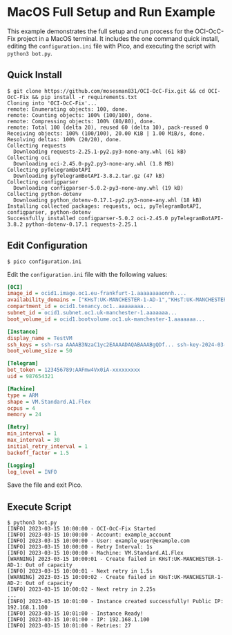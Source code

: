 # MacOS Full Setup and Run Example

This example demonstrates the full setup and run process for the OCI-OcC-Fix project in a MacOS terminal. It includes the one command quick install, editing the `configuration.ini` file with Pico, and executing the script with `python3 bot.py`.

## Quick Install

```shell
$ git clone https://github.com/mosesman831/OCI-OcC-Fix.git && cd OCI-OcC-Fix && pip install -r requirements.txt
Cloning into 'OCI-OcC-Fix'...
remote: Enumerating objects: 100, done.
remote: Counting objects: 100% (100/100), done.
remote: Compressing objects: 100% (80/80), done.
remote: Total 100 (delta 20), reused 60 (delta 10), pack-reused 0
Receiving objects: 100% (100/100), 20.00 KiB | 1.00 MiB/s, done.
Resolving deltas: 100% (20/20), done.
Collecting requests
  Downloading requests-2.25.1-py2.py3-none-any.whl (61 kB)
Collecting oci
  Downloading oci-2.45.0-py2.py3-none-any.whl (1.8 MB)
Collecting pyTelegramBotAPI
  Downloading pyTelegramBotAPI-3.8.2.tar.gz (47 kB)
Collecting configparser
  Downloading configparser-5.0.2-py3-none-any.whl (19 kB)
Collecting python-dotenv
  Downloading python_dotenv-0.17.1-py2.py3-none-any.whl (18 kB)
Installing collected packages: requests, oci, pyTelegramBotAPI, configparser, python-dotenv
Successfully installed configparser-5.0.2 oci-2.45.0 pyTelegramBotAPI-3.8.2 python-dotenv-0.17.1 requests-2.25.1
```

## Edit Configuration

```shell
$ pico configuration.ini
```

Edit the `configuration.ini` file with the following values:

```ini
[OCI]
image_id = ocid1.image.oc1.eu-frankfurt-1.aaaaaaaaonnh....
availability_domains = ["KHsT:UK-MANCHESTER-1-AD-1","KHsT:UK-MANCHESTER-1-AD-2"]
compartment_id = ocid1.tenancy.oc1..aaaaaaaa...
subnet_id = ocid1.subnet.oc1.uk-manchester-1.aaaaaaa...
boot_volume_id = ocid1.bootvolume.oc1.uk-manchester-1.aaaaaaa...

[Instance]
display_name = TestVM
ssh_keys = ssh-rsa AAAAB3NzaC1yc2EAAAADAQABAAABgQDf... ssh-key-2024-03-15
boot_volume_size = 50

[Telegram]
bot_token = 123456789:AAFmw4Vx0iA-xxxxxxxxx
uid = 987654321

[Machine]
type = ARM
shape = VM.Standard.A1.Flex
ocpus = 4
memory = 24

[Retry]
min_interval = 1
max_interval = 30
initial_retry_interval = 1
backoff_factor = 1.5

[Logging]
log_level = INFO
```

Save the file and exit Pico.

## Execute Script

```shell
$ python3 bot.py
[INFO] 2023-03-15 10:00:00 - OCI-OcC-Fix Started
[INFO] 2023-03-15 10:00:00 - Account: example_account
[INFO] 2023-03-15 10:00:00 - User: example_user@example.com
[INFO] 2023-03-15 10:00:00 - Retry Interval: 1s
[INFO] 2023-03-15 10:00:00 - Machine: VM.Standard.A1.Flex
[WARNING] 2023-03-15 10:00:01 - Create failed in KHsT:UK-MANCHESTER-1-AD-1: Out of capacity
[INFO] 2023-03-15 10:00:01 - Next retry in 1.5s
[WARNING] 2023-03-15 10:00:02 - Create failed in KHsT:UK-MANCHESTER-1-AD-2: Out of capacity
[INFO] 2023-03-15 10:00:02 - Next retry in 2.25s
...
[INFO] 2023-03-15 10:01:00 - Instance created successfully! Public IP: 192.168.1.100
[INFO] 2023-03-15 10:01:00 - Instance Ready!
[INFO] 2023-03-15 10:01:00 - IP: 192.168.1.100
[INFO] 2023-03-15 10:01:00 - Retries: 27
```
